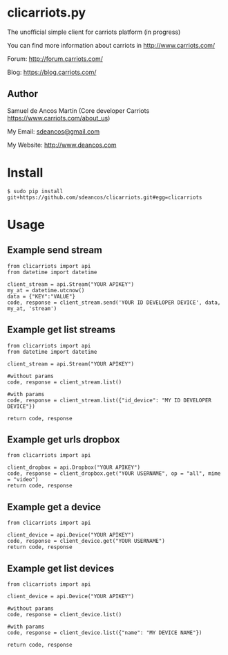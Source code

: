 clicarriots.py
===============

The unofficial simple client for carriots platform (in progress)

You can find more information about carriots in http://www.carriots.com/ 

Forum: http://forum.carriots.com/

Blog: https://blog.carriots.com/

Author
------

Samuel de Ancos Martín (Core developer Carriots https://www.carriots.com/about_us)

My Email: sdeancos@gmail.com

My Website: http://www.deancos.com


Install
=======

	$ sudo pip install git+https://github.com/sdeancos/clicarriots.git#egg=clicarriots

Usage
=====

Example send stream
-------------------
	from clicarriots import api
	from datetime import datetime

	client_stream = api.Stream("YOUR APIKEY")
	my_at = datetime.utcnow()
	data = {"KEY":"VALUE"}
	code, response = client_stream.send('YOUR ID DEVELOPER DEVICE', data, my_at, 'stream')

Example get list streams
------------------------
	from clicarriots import api
	from datetime import datetime

	client_stream = api.Stream("YOUR APIKEY")
	
	#without params
	code, response = client_stream.list()
	
	#with params
	code, response = client_stream.list({"id_device": "MY ID DEVELOPER DEVICE"})
	
	return code, response


Example get urls dropbox
------------------------
	from clicarriots import api

	client_dropbox = api.Dropbox("YOUR APIKEY")
	code, response = client_dropbox.get("YOUR USERNAME", op = "all", mime = "video") 
	return code, response
	
Example get a device
--------------------
	from clicarriots import api

	client_device = api.Device("YOUR APIKEY")
	code, response = client_device.get("YOUR USERNAME")
	return code, response

Example get list devices
------------------------
	from clicarriots import api

	client_device = api.Device("YOUR APIKEY")
	
	#without params
	code, response = client_device.list()
	
	#with params
	code, response = client_device.list({"name": "MY DEVICE NAME"})

	return code, response
